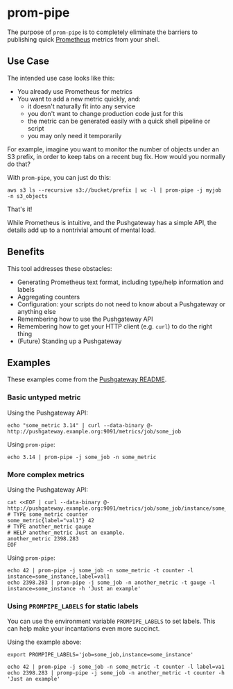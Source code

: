# prom-pipe
The purpose of `prom-pipe` is to completely eliminate the barriers to publishing
quick [Prometheus](https://prometheus.io/) metrics from your shell.

## Use Case
The intended use case looks like this:

* You already use Prometheus for metrics
* You want to add a new metric quickly, and:
  * it doesn't naturally fit into any service
  * you don't want to change production code just for this
  * the metric can be generated easily with a quick shell pipeline or script
  * you may only need it temporarily

For example, imagine you want to monitor the number of objects under an S3
prefix, in order to keep tabs on a recent bug fix. How would you normally
do that?

With `prom-pipe`, you can just do this:

    aws s3 ls --recursive s3://bucket/prefix | wc -l | prom-pipe -j myjob -n s3_objects

That's it!

While Prometheus is intuitive, and the Pushgateway has a simple API, the details
add up to a nontrivial amount of mental load.

## Benefits
This tool addresses these obstacles:
* Generating Prometheus text format, including type/help information and labels
* Aggregating counters
* Configuration: your scripts do not need to know about a Pushgateway or anything else
* Remembering how to use the Pushgateway API
* Remembering how to get your HTTP client (e.g. `curl`) to do the right thing
* (Future) Standing up a Pushgateway

## Examples
These examples come from the [Pushgateway README](https://github.com/prometheus/pushgateway?tab=readme-ov-file#command-line).

### Basic untyped metric
Using the Pushgateway API:

    echo "some_metric 3.14" | curl --data-binary @- http://pushgateway.example.org:9091/metrics/job/some_job

Using `prom-pipe`:

    echo 3.14 | prom-pipe -j some_job -n some_metric

### More complex metrics
Using the Pushgateway API:

    cat <<EOF | curl --data-binary @- http://pushgateway.example.org:9091/metrics/job/some_job/instance/some_instance
    # TYPE some_metric counter
    some_metric{label="val1"} 42
    # TYPE another_metric gauge
    # HELP another_metric Just an example.
    another_metric 2398.283
    EOF

Using `prom-pipe`:

    echo 42 | prom-pipe -j some_job -n some_metric -t counter -l instance=some_instance,label=val1
    echo 2398.283 | prom-pipe -j some_job -n another_metric -t gauge -l instance=some_instance -h 'Just an example'

### Using `PROMPIPE_LABELS` for static labels
You can use the environment variable `PROMPIPE_LABELS` to set labels. This can help make your incantations even more succinct.

Using the example above:

    export PROMPIPE_LABELS='job=some_job,instance=some_instance'

    echo 42 | prom-pipe -j some_job -n some_metric -t counter -l label=va1
    echo 2398.283 | promp-pipe -j some_job -n another_metric -t counter -h 'Just an example'